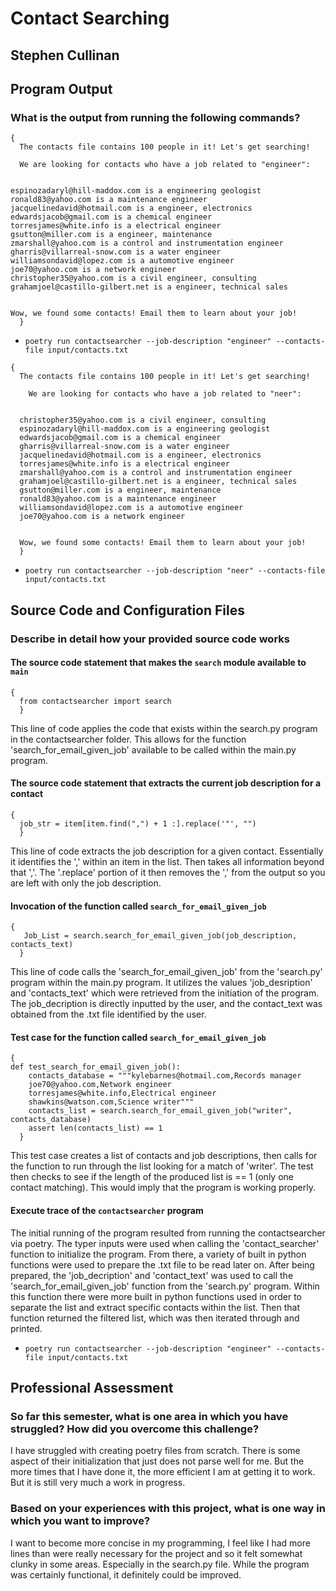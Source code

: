 # Contact Searching

## Stephen Cullinan

## Program Output

### What is the output from running the following commands?

```
{
  The contacts file contains 100 people in it! Let's get searching!

  We are looking for contacts who have a job related to "engineer":


espinozadaryl@hill-maddox.com is a engineering geologist
ronald83@yahoo.com is a maintenance engineer
jacquelinedavid@hotmail.com is a engineer, electronics
edwardsjacob@gmail.com is a chemical engineer
torresjames@white.info is a electrical engineer
gsutton@miller.com is a engineer, maintenance
zmarshall@yahoo.com is a control and instrumentation engineer
gharris@villarreal-snow.com is a water engineer
williamsondavid@lopez.com is a automotive engineer
joe70@yahoo.com is a network engineer
christopher35@yahoo.com is a civil engineer, consulting
grahamjoel@castillo-gilbert.net is a engineer, technical sales


Wow, we found some contacts! Email them to learn about your job!
  }
  ```

- `poetry run contactsearcher --job-description "engineer" --contacts-file input/contacts.txt`

```
{
  The contacts file contains 100 people in it! Let's get searching!

    We are looking for contacts who have a job related to "neer":


  christopher35@yahoo.com is a civil engineer, consulting
  espinozadaryl@hill-maddox.com is a engineering geologist
  edwardsjacob@gmail.com is a chemical engineer
  gharris@villarreal-snow.com is a water engineer
  jacquelinedavid@hotmail.com is a engineer, electronics
  torresjames@white.info is a electrical engineer
  zmarshall@yahoo.com is a control and instrumentation engineer
  grahamjoel@castillo-gilbert.net is a engineer, technical sales
  gsutton@miller.com is a engineer, maintenance
  ronald83@yahoo.com is a maintenance engineer
  williamsondavid@lopez.com is a automotive engineer
  joe70@yahoo.com is a network engineer


  Wow, we found some contacts! Email them to learn about your job!
  }
  ```

- `poetry run contactsearcher --job-description "neer" --contacts-file input/contacts.txt`

## Source Code and Configuration Files

### Describe in detail how your provided source code works

#### The source code statement that makes the `search` module available to `main`

```
{
  from contactsearcher import search
  }
  ```
This line of code applies the code that exists within the search.py program in the contactsearcher folder. This allows for the function 'search_for_email_given_job' available to be called within the main.py program.

#### The source code statement that extracts the current job description for a contact

```
{
  job_str = item[item.find(",") + 1 :].replace('"', "")
  }
  ```
This line of code extracts the job description for a given contact. Essentially it identifies the ',' within an item in the list. Then takes all information beyond that ','. The '.replace' portion of it then removes the ',' from the output so you are left with only the job description.

#### Invocation of the function called `search_for_email_given_job`

```
{
   Job_List = search.search_for_email_given_job(job_description, contacts_text)
  }
  ```
This line of code calls the 'search_for_email_given_job' from the 'search.py' program within the main.py program. It utilizes the values 'job_desription' and 'contacts_text' which were retrieved from the initiation of the program. The job_decription is directly inputted by the user, and the contact_text was obtained from the .txt file identified by the user.

#### Test case for the function called `search_for_email_given_job`

```
{
def test_search_for_email_given_job():
    contacts_database = """kylebarnes@hotmail.com,Records manager
    joe70@yahoo.com,Network engineer
    torresjames@white.info,Electrical engineer
    shawkins@watson.com,Science writer"""
    contacts_list = search.search_for_email_given_job("writer", contacts_database)
    assert len(contacts_list) == 1
  }
  ```
This test case creates a list of contacts and job descriptions, then calls for the function to run through the list looking for a match of 'writer'. The test then checks to see if the length of the produced list is == 1 (only one contact matching). This would imply that the program is working properly.

#### Execute trace of the `contactsearcher` program

The initial running of the program resulted from running the contactsearcher via poetry. The typer inputs were used when calling the 'contact_searcher' function to initialize the program. From there, a variety of built in python functions were used to prepare the .txt file to be read later on. After being prepared, the 'job_decription' and 'contact_text' was used to call the 'search_for_email_given_job' function from the 'search.py' program. Within this function there were more built in python functions used in order to separate the list and extract specific contacts within the list. Then that function returned the filtered list, which was then iterated through and printed.


- `poetry run contactsearcher --job-description "engineer" --contacts-file input/contacts.txt`

## Professional Assessment

### So far this semester, what is one area in which you have struggled? How did you overcome this challenge?

I have struggled with creating poetry files from scratch. There is some aspect of their initialization that just does not parse well for me. But the more times that I have done it, the more efficient I am at getting it to work. But it is still very much a work in progress.

### Based on your experiences with this project, what is one way in which you want to improve?

I want to become more concise in my programming, I feel like I had more lines than were really necessary for the project and so it felt somewhat clunky in some areas. Especially in the search.py file. While the program was certainly functional, it definitely could be improved.
